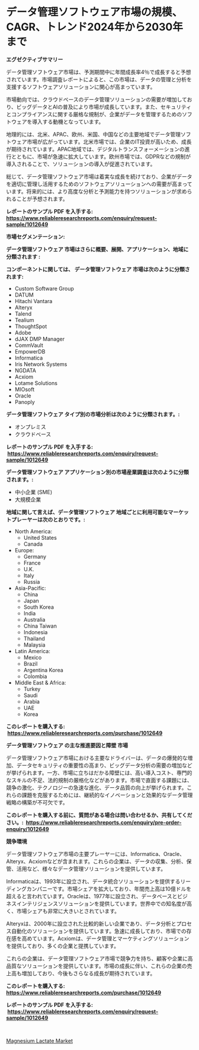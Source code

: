 <p><h1>データ管理ソフトウェア市場の規模、CAGR、トレンド2024年から2030年まで</h1></p><p><strong>エグゼクティブサマリー</strong></p>
<p><p>データ管理ソフトウェア市場は、予測期間中に年間成長率4％で成長すると予想されています。市場調査レポートによると、この市場は、データの管理と分析を支援するソフトウェアソリューションに関心が高まっています。</p><p>市場動向では、クラウドベースのデータ管理ソリューションの需要が増加しており、ビッグデータとAIの普及により市場が成長しています。また、セキュリティとコンプライアンスに関する厳格な規制が、企業がデータを管理するためのソフトウェアを導入する動機となっています。</p><p>地理的には、北米、APAC、欧州、米国、中国などの主要地域でデータ管理ソフトウェア市場が広がっています。北米市場では、企業のIT投資が高いため、成長が期待されています。APAC地域では、デジタルトランスフォーメーションの進行とともに、市場が急速に拡大しています。欧州市場では、GDPRなどの規制が導入されることで、ソリューションの導入が促進されています。</p><p>総じて、データ管理ソフトウェア市場は着実な成長を続けており、企業がデータを適切に管理し活用するためのソフトウェアソリューションへの需要が高まっています。将来的には、より高度な分析と予測能力を持つソリューションが求められることが予想されます。</p></p>
<p><strong>レポートのサンプル PDF を入手する: <a href="https://www.reliableresearchreports.com/enquiry/request-sample/1012649">https://www.reliableresearchreports.com/enquiry/request-sample/1012649</a></strong></p>
<p><strong>市場セグメンテーション:</strong></p>
<p><strong> データ管理ソフトウェア 市場はさらに概要、展開、アプリケーション、地域に分類されます :</strong></p>
<p><strong>コンポーネントに関しては、 データ管理ソフトウェア 市場は次のように分類されます: &nbsp;</strong></p>
<p><ul><li>Custom Software Group</li><li>DATUM</li><li>Hitachi Vantara</li><li>Alteryx</li><li>Talend</li><li>Tealium</li><li>ThoughtSpot</li><li>Adobe</li><li>dJAX DMP Manager</li><li>CommVault</li><li>EmpowerDB</li><li>Informatica</li><li>Iris Network Systems</li><li>NGDATA</li><li>Acxiom</li><li>Lotame Solutions</li><li>MIOsoft</li><li>Oracle</li><li>Panoply</li></ul></p>
<p><strong> データ管理ソフトウェア タイプ別の市場分析は次のように分類されます。:</strong></p>
<p><ul><li>オンプレミス</li><li>クラウドベース</li></ul></p>
<p><strong>レポートのサンプル PDF を入手する: &nbsp;<a href="https://www.reliableresearchreports.com/enquiry/request-sample/1012649">https://www.reliableresearchreports.com/enquiry/request-sample/1012649</a></strong></p>
<p><strong> データ管理ソフトウェア アプリケーション別の市場産業調査は次のように分類されます。:</strong></p>
<p><ul><li>中小企業 (SME)</li><li>大規模企業</li></ul></p>
<p><strong>地域に関して言えば、データ管理ソフトウェア 地域ごとに利用可能なマーケットプレーヤーは次のとおりです。:</strong></p>
<p><ul>
    <li>
        North America:
        <ul>
            <li>United States</li>
            <li>Canada</li>
        </ul>
    </li>
    <li>
        Europe:
        <ul>
            <li>Germany</li>
            <li>France</li>
            <li>U.K.</li>
            <li>Italy</li>
            <li>Russia</li>
        </ul>
    </li>
    <li>
        Asia-Pacific:
        <ul>
            <li>China</li>
            <li>Japan</li>
            <li>South Korea</li>
            <li>India</li>
            <li>Australia</li>
            <li>China Taiwan</li>
            <li>Indonesia</li>
            <li>Thailand</li>
            <li>Malaysia</li>
        </ul>
    </li>
    <li>
        Latin America:
        <ul>
            <li>Mexico</li>
            <li>Brazil</li>
            <li>Argentina Korea</li>
            <li>Colombia</li>
        </ul>
    </li>
    <li>
        Middle East & Africa:
        <ul>
            <li>Turkey</li>
            <li>Saudi</li>
            <li>Arabia</li>
            <li>UAE</li>
            <li>Korea</li>
        </ul>
    </li>
    </ul></p>
<p><strong>このレポートを購入する: &nbsp;<a href="https://www.reliableresearchreports.com/purchase/1012649">https://www.reliableresearchreports.com/purchase/1012649</a></strong></p>
<p><strong>データ管理ソフトウェア の主な推進要因と障壁 市場</strong></p>
<p><p>データ管理ソフトウェア市場における主要なドライバーは、データの爆発的な増加、データセキュリティの重要性の高まり、ビッグデータ分析の需要の増加などが挙げられます。一方、市場に立ちはだかる障壁には、高い導入コスト、専門的なスキルの不足、法的規制の厳格化などがあります。市場で直面する課題には、競争の激化、テクノロジーの急速な進化、データ品質の向上が挙げられます。これらの課題を克服するためには、継続的なイノベーションと効果的なデータ管理戦略の構築が不可欠です。</p></p>
<p><strong>このレポートを購入する前に、質問がある場合は問い合わせるか、共有してください。:&nbsp; <a href="https://www.reliableresearchreports.com/enquiry/pre-order-enquiry/1012649">https://www.reliableresearchreports.com/enquiry/pre-order-enquiry/1012649</a></strong></p>
<p><strong>競争環境</strong></p>
<p><p>データ管理ソフトウェア市場の主要プレーヤーには、Informatica、Oracle、Alteryx、Acxiomなどが含まれます。これらの企業は、データの収集、分析、保管、活用など、様々なデータ管理ソリューションを提供しています。</p><p>Informaticaは、1993年に設立され、データ統合ソリューションを提供するリーディングカンパニーです。市場シェアを拡大しており、年間売上高は10億ドルを超えると言われています。Oracleは、1977年に設立され、データベースとビジネスインテリジェンスソリューションを提供しています。世界中での知名度が高く、市場シェアも非常に大きいとされています。</p><p>Alteryxは、2000年に設立された比較的新しい企業であり、データ分析とプロセス自動化のソリューションを提供しています。急速に成長しており、市場での存在感を高めています。Acxiomは、データ管理とマーケティングソリューションを提供しており、多くの企業と提携しています。</p><p>これらの企業は、データ管理ソフトウェア市場で競争力を持ち、顧客や企業に高品質なソリューションを提供しています。市場の成長に伴い、これらの企業の売上高も増加しており、今後もさらなる成長が期待されています。</p></p>
<p><strong>このレポートを購入する: &nbsp; <a href="https://www.reliableresearchreports.com/purchase/1012649">https://www.reliableresearchreports.com/purchase/1012649</a></strong></p>
<p><strong>レポートのサンプル PDF を入手する: &nbsp;<a href="https://www.reliableresearchreports.com/enquiry/request-sample/1012649">https://www.reliableresearchreports.com/enquiry/request-sample/1012649</a></strong><strong></strong></p>
<p>&nbsp;</p>
<p><p><a href="https://cautious-neon-760.notion.site/Global-Magnesium-Lactate-Market-by-Types-Applications-and-Major-Players-with-Regional-Growth-Rate-cf89ad0accc54d69823b30eb38ee196b">Magnesium Lactate Market</a></p></p>